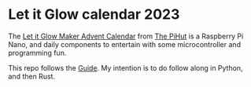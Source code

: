 # Let it Glow calendar 2023

The [Let it Glow Maker Advent
Calendar](https://thepihut.com/products/maker-advent-calendar-let-it-glow-inc-raspberry-pi-pico-h)
from [The PiHut](https://thepihut.com/) is a Raspberry Pi Nano, and daily
components to entertain with some microcontroller and programming fun.

This repo follows the
[Guide](https://thepihut.com/pages/maker-advent-2023-guides).  My intention is
to do follow along in Python, and then Rust.
